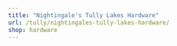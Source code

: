 ```yaml
---
title: "Nightingale's Tully Lakes Hardware"
url: /tully/nightingales-tully-lakes-hardware/
shop: hardware
---
```

